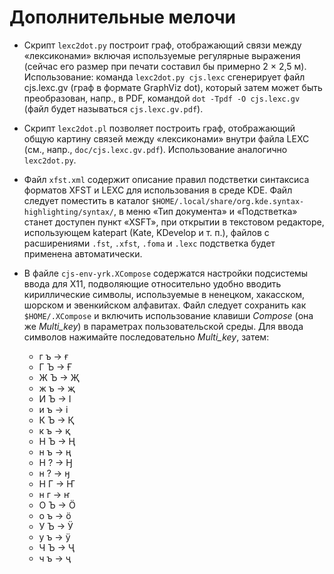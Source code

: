 # Дополнительные мелочи

* Скрипт `lexc2dot.py` построит граф, отображающий связи между «лексиконами» включая используемые регулярные выражения (сейчас его размер при печати составил бы примерно 2 × 2,5 м). Использование: команда `lexc2dot.py cjs.lexc` сгенерирует файл cjs.lexc.gv (граф в формате GraphViz dot), который затем может быть преобразован, напр., в PDF, командой `dot -Tpdf -O cjs.lexc.gv` (файл будет называться `cjs.lexc.gv.pdf`).

* Скрипт `lexc2dot.pl` позволяет построить граф, отображающий общую картину связей между «лексиконами» внутри файла LEXC (см., напр., `doc/cjs.lexc.gv.pdf`). Использование аналогично `lexc2dot.py`.

* Файл `xfst.xml` содержит описание правил подстветки синтаксиса форматов XFST и LEXC для использования в среде KDE. Файл следует поместить в каталог `$HOME/.local/share/org.kde.syntax-highlighting/syntax/`, в меню «Тип документа» и «Подстветка» станет доступен пункт «XSFT», при открытии в текстовом редакторе, использующем katepart (Kate, KDevelop и т. п.),  файлов с расширениями `.fst`, `.xfst`, `.foma` и `.lexc` подстветка будет применена автоматически.

* В файле `cjs-env-yrk.XCompose` содержатся настройки подсистемы ввода для X11, подволяющие относительно удобно вводить кириллические символы, используемые в ненецком, хакасском, шорском и эвенкийском алфавитах. Файл следует сохранить как `$HOME/.XCompose` и включить использование клавиши _Compose_ (она же _Multi_key_) в параметрах пользовательской среды. Для ввода символов нажимайте последовательно _Multi_key_, затем:
	* г ъ → ғ
	* Г Ъ → Ғ
	* Ж Ъ → Җ
	* ж ъ → җ
	* И Ъ → І
	* и ъ → і
	* К Ъ → Қ
	* к ъ → қ
	* Н Ъ → Ң
	* н ъ → ң
	* Н ? → Ӈ
	* н ? → ӈ
	* Н Г → Ҥ
	* н г → ҥ
	* О Ъ → Ӧ
	* о ъ → ӧ
	* У Ъ → Ӱ
	* у ъ → ӱ
	* Ч Ъ → Ҷ
	* ч ъ → ҷ
